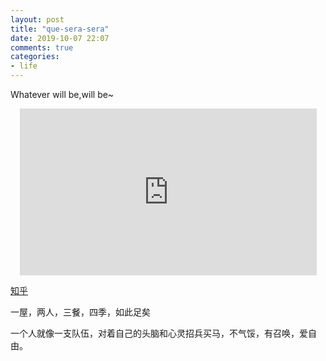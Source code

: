 ```yaml
---
layout: post
title: "que-sera-sera"
date: 2019-10-07 22:07
comments: true
categories: 
- life
---
```


Whatever will be,will be~

<!-- more -->

<center><iframe width="475" height="267" src="https://www.youtube.com/embed/924Ryk0jW7g" frameborder="0" allow="accelerometer; autoplay; encrypted-media; gyroscope; picture-in-picture" allowfullscreen></iframe></center>

[知乎](http://daily.zhihu.com/story/9715197)

一屋，两人，三餐，四季，如此足矣

一个人就像一支队伍，对着自己的头脑和心灵招兵买马，不气馁，有召唤，爱自由。


